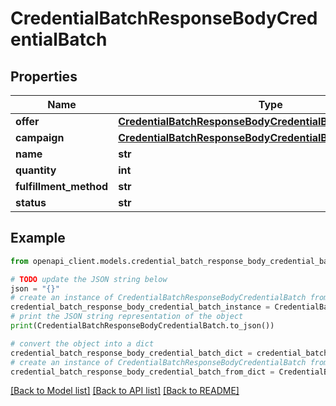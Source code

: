 # CredentialBatchResponseBodyCredentialBatch


## Properties

Name | Type | Description | Notes
------------ | ------------- | ------------- | -------------
**offer** | [**CredentialBatchResponseBodyCredentialBatchAllOfOffer**](CredentialBatchResponseBodyCredentialBatchAllOfOffer.md) |  | [optional] 
**campaign** | [**CredentialBatchResponseBodyCredentialBatchAllOfCampaign**](CredentialBatchResponseBodyCredentialBatchAllOfCampaign.md) |  | [optional] 
**name** | **str** |  | [optional] 
**quantity** | **int** |  | [optional] 
**fulfillment_method** | **str** |  | [optional] 
**status** | **str** |  | [optional] 

## Example

```python
from openapi_client.models.credential_batch_response_body_credential_batch import CredentialBatchResponseBodyCredentialBatch

# TODO update the JSON string below
json = "{}"
# create an instance of CredentialBatchResponseBodyCredentialBatch from a JSON string
credential_batch_response_body_credential_batch_instance = CredentialBatchResponseBodyCredentialBatch.from_json(json)
# print the JSON string representation of the object
print(CredentialBatchResponseBodyCredentialBatch.to_json())

# convert the object into a dict
credential_batch_response_body_credential_batch_dict = credential_batch_response_body_credential_batch_instance.to_dict()
# create an instance of CredentialBatchResponseBodyCredentialBatch from a dict
credential_batch_response_body_credential_batch_from_dict = CredentialBatchResponseBodyCredentialBatch.from_dict(credential_batch_response_body_credential_batch_dict)
```
[[Back to Model list]](../README.md#documentation-for-models) [[Back to API list]](../README.md#documentation-for-api-endpoints) [[Back to README]](../README.md)


